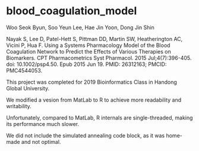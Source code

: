# blood_coagulation_model

Woo Seok Byun, Soo Yeun Lee, Hae Jin Yoon, Dong Jin Shin

Nayak S, Lee D, Patel-Hett S, Pittman DD, Martin SW, Heatherington AC, Vicini P, Hua F. Using a Systems Pharmacology Model of the Blood Coagulation Network to Predict the Effects of Various Therapies on Biomarkers. CPT Pharmacometrics Syst Pharmacol. 2015 Jul;4(7):396-405. doi: 10.1002/psp4.50. Epub 2015 Jun 19. PMID: 26312163; PMCID: PMC4544053.

This project was completed for 2019 Bioinformatics Class in Handong Global University.

We modified a vesion from MatLab to R to achieve more readability and writability.

Unfortunately, compared to MatLab, R internals are single-threaded, making its performance much slower.

We did not include the simulated annealing code block, as it was home-made and not optimal.

